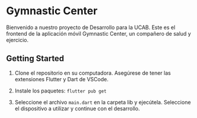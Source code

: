 # Gymnastic Center

Bienvenido a nuestro proyecto de Desarrollo para la UCAB. Este es el frontend de la aplicación móvil Gymnastic Center, un compañero de salud y ejercicio.

## Getting Started

1. Clone el repositorio en su computadora. Asegúrese de tener las extensiones Flutter y Dart de VSCode.

2. Instale los paquetes:
   `flutter pub get`

3. Seleccione el archivo `main.dart` en la carpeta lib y ejecútela. Seleccione el dispositivo a utilizar y continue con el desarrollo.
